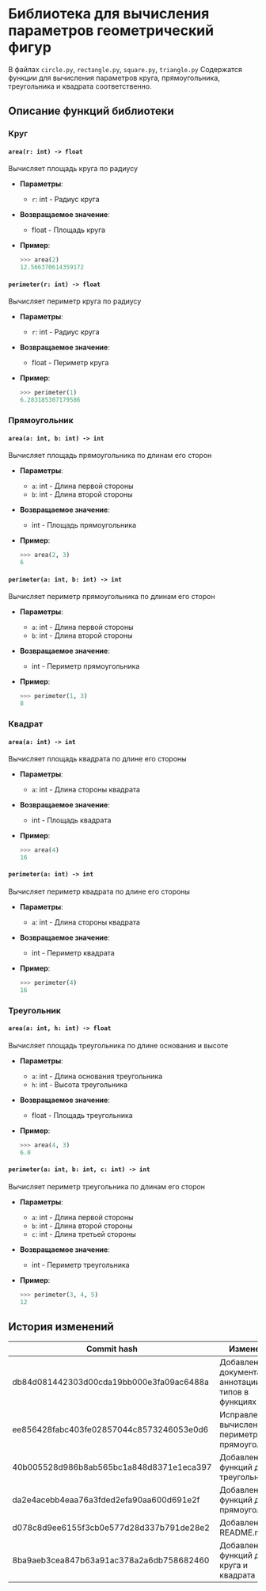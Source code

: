 # Библиотека для вычисления параметров геометрический фигур
В файлах `circle.py`, `rectangle.py`, `square.py`, `triangle.py` Содержатся функции для вычисления параметров круга, прямоугольника, треугольника и квадрата соответственно.


## Описание функций библиотеки

### Круг

#### `area(r: int) -> float`
Вычисляет площадь круга по радиусу

- **Параметры**:
  - `r`: int - Радиус круга

- **Возвращаемое значение**:
  - float - Площадь круга

- **Пример**:
    ```python
    >>> area(2)
    12.566370614359172
    ```

#### `perimeter(r: int) -> float`
Вычисляет периметр круга по радиусу

- **Параметры**:
  - `r`: int - Радиус круга

- **Возвращаемое значение**:
  - float - Периметр круга

- **Пример**:
    ```python
    >>> perimeter(1)
    6.283185307179586
    ```

### Прямоугольник

#### `area(a: int, b: int) -> int`
Вычисляет площадь прямоугольника по длинам его сторон

- **Параметры**:
  - `a`: int - Длина первой стороны
  - `b`: int - Длина второй стороны
  
- **Возвращаемое значение**:
  - int - Площадь прямоугольника

- **Пример**:
    ```python
    >>> area(2, 3)
    6
    ```

#### `perimeter(a: int, b: int) -> int`
Вычисляет периметр прямоугольника по длинам его сторон

- **Параметры**:
  - `a`: int - Длина первой стороны
  - `b`: int - Длина второй стороны
  
- **Возвращаемое значение**:
  - int - Периметр прямоугольника

- **Пример**:
    ```python
    >>> perimeter(1, 3)
    8
    ```

### Квадрат

#### `area(a: int) -> int`
Вычисляет площадь квадрата по длине его стороны

- **Параметры**:
  - `a`: int - Длина стороны квадрата
  
- **Возвращаемое значение**:
  - int - Площадь квадрата

- **Пример**:
    ```python
    >>> area(4)
    16
    ```

#### `perimeter(a: int) -> int`
Вычисляет периметр квадрата по длине его стороны

- **Параметры**:
  - `a`: int - Длина стороны квадрата
  
- **Возвращаемое значение**:
  - int - Периметр квадрата

- **Пример**:
    ```python
    >>> perimeter(4)
    16
    ```

### Треугольник

#### `area(a: int, h: int) -> float`
Вычисляет площадь треугольника по длине основания и высоте

- **Параметры**:
  - `a`: int - Длина основания треугольника
  - `h`: int - Высота треугольника
  
- **Возвращаемое значение**:
  - float - Площадь треугольника

- **Пример**:
    ```python
    >>> area(4, 3)
    6.0
    ```

#### `perimeter(a: int, b: int, c: int) -> int`
Вычисляет периметр треугольника по длинам его сторон

- **Параметры**:
  - `a`: int - Длина первой стороны
  - `b`: int - Длина второй стороны
  - `c`: int - Длина третьей стороны
  
- **Возвращаемое значение**:
  - int - Периметр треугольника

- **Пример**:
    ```python
    >>> perimeter(3, 4, 5)
    12
    ```

## История изменений

| Commit hash | Изменения |
|-|-|
| db84d081442303d00cda19bb000e3fa09ac6488a | Добавление документациии аннотации типов в функциях |
| ee856428fabc403fe02857044c8573246053e0d6 | Исправление вычисления периметра прямоугольника |
| 40b005528d986b8ab565bc1a848d8371e1eca397 | Добавление функций для треугольника |
| da2e4acebb4eaa76a3fded2efa90aa600d691e2f | Добавление функций для прямоугольника |
| d078c8d9ee6155f3cb0e577d28d337b791de28e2 | Добавление README.md |
| 8ba9aeb3cea847b63a91ac378a2a6db758682460 | Добавление функций для круга и квадрата |